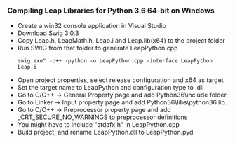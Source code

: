 ### Compiling Leap Libraries for Python 3.6 64-bit on Windows

* Create a win32 console application in Visual Studio
* Download Swig 3.0.3
* Copy Leap.h, LeapMath.h, Leap.i and Leap.lib(x64) to the project folder
* Run SWIG from that folder to generate LeapPython.cpp 
    ```
    swig.exe" -c++ -python -o LeapPython.cpp -interface LeapPython Leap.i
    ```
* Open project properties, select release configuration and x64 as target
* Set the target name to LeapPython and configuration type to .dll
* Go to C/C++ -> General Property page and add Python36\include folder.
* Go to Linker -> Input property page and add Python36\libs\python36.lib.
* Go to C/C++ -> Preprocessor property page and add _CRT_SECURE_NO_WARNINGS to preprocessor definitions
* You might have to include "stdafx.h" in LeapPython.cpp
* Build project, and rename LeapPython.dll to LeapPython.pyd
